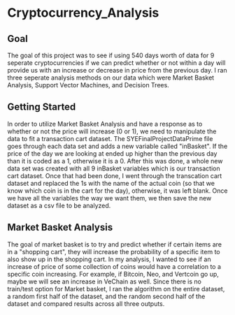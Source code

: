# Cryptocurrency_Analysis

## Goal
The goal of this project was to see if using 540 days worth of data for 9 seperate cryptocurrencies if we can predict whether or not within a day will provide us with an increase or decrease in price from the previous day. I ran three seperate analysis methods on our data which were Market Basket Analysis, Support Vector Machines, and Decision Trees.

## Getting Started
In order to utilize Market Basket Analysis and have a response as to whether or not the price will increase (0 or 1), we need to manipulate the data to fit a transaction cart dataset. The SYEFinalProjectDataPrime file goes through each data set and adds a new variable called "inBasket". If the price of the day we are looking at ended up higher than the previous day than it is coded as a 1, otherwise it is a 0. After this was done, a whole new data set was created with all 9 inBasket variables which is our transaction cart dataset. Once that had been done, I went through the transcation cart dataset and replaced the 1s with the name of the actual coin (so that we know which coin is in the cart for the day), otherwise, it was left blank. Once we have all the variables the way we want them, we then save the new dataset as a csv file to be analyzed. 

## Market Basket Analysis
The goal of market basket is to try and predict whether if certain items are in a "shopping cart", they will increase the probability of a specific item to also show up in the shopping cart. In my analysis, I wanted to see if an increase of price of some collection of coins would have a correlation to a specific coin increasing. For example, if Bitcoin, Neo, and Vertcoin go up, maybe we will see an increase in VeChain as well. Since there is no train/test option for Market basket, I ran the algorithm on the entire dataset, a random first half of the dataset, and the random second half of the dataset and compared results across all three outputs. 


